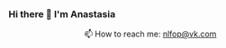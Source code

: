 ### Hi there 👋 I'm Anastasia

<p align='center'>
   📫 How to reach me: <a href='mailto:anlvovskay@mail.ru'>nlfop@vk.com</a>
</p>


<!--
**nlfop/nlfop** is a ✨ _special_ ✨ repository because its `README.md` (this file) appears on your GitHub profile.

Here are some ideas to get you started:

- 🔭 I’m currently working on ...
- 🌱 I’m currently learning ...
- 👯 I’m looking to collaborate on ...
- 🤔 I’m looking for help with ...
- 💬 Ask me about ...
- 📫 How to reach me: ...
- 😄 Pronouns: ...
- ⚡ Fun fact: ...
-->
